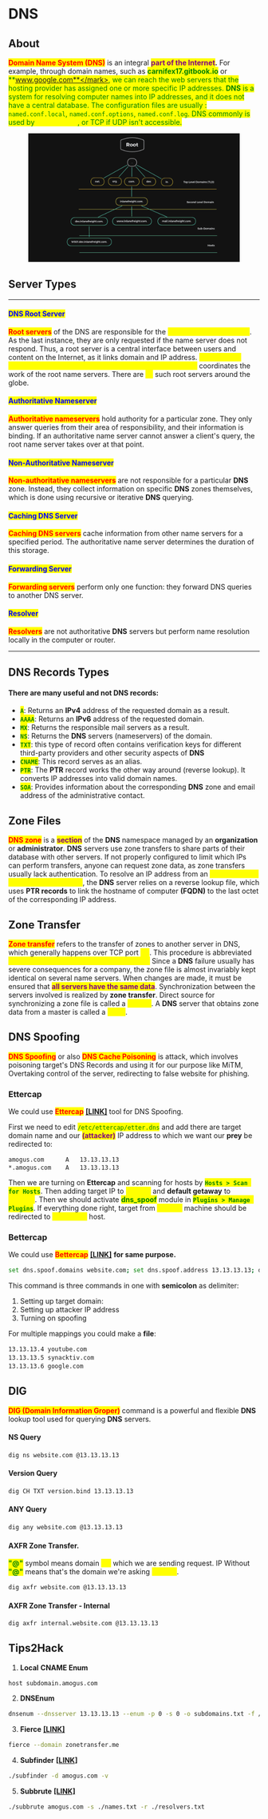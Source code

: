 # DNS

## About

<mark style="color:red;">**Domain Name System (DNS)**</mark> is an integral <mark style="color:purple;">**part of the Internet**</mark>**.** For example, through domain names, such as <mark style="color:green;">**carnifex17.gitbook.io**</mark> or <mark style="color:green;">**www.google.com**</mark>, we can reach the web servers that the hosting provider has assigned one or more specific IP addresses. **DNS** is a system for resolving computer names into IP addresses, and it does not have a central database. The configuration files are usually : <mark style="color:green;">`named.conf.local`</mark>, <mark style="color:green;">`named.conf.options`</mark>, <mark style="color:green;">`named.conf.log`</mark>. DNS commonly is used by <mark style="color:yellow;">**UDP port 53**</mark>, or TCP if UDP isn't accessible.

<figure><img src="../.gitbook/assets/test1.png" alt=""><figcaption></figcaption></figure>

## Server Types

***

#### <mark style="color:blue;">DNS Root Server</mark>

<mark style="color:red;">**Root servers**</mark> of the DNS are responsible for the <mark style="color:yellow;">**top-level domains (TLD)**</mark>. As the last instance, they are only requested if the name server does not respond. Thus, a root server is a central interface between users and content on the Internet, as it links domain and IP address. <mark style="color:yellow;">**The Internet Corporation for Assigned Names and Numbers (ICANN)**</mark> coordinates the work of the root name servers. There are <mark style="color:yellow;">**13**</mark> such root servers around the globe.

#### <mark style="color:blue;">Authoritative Nameserver</mark>

<mark style="color:red;">**Authoritative nameservers**</mark> hold authority for a particular zone. They only answer queries from their area of responsibility, and their information is binding. If an authoritative name server cannot answer a client's query, the root name server takes over at that point.

#### <mark style="color:blue;">Non-Authoritative Nameserver</mark>

<mark style="color:red;">**Non-authoritative nameservers**</mark> are not responsible for a particular **DNS** zone. Instead, they collect information on specific **DNS** zones themselves, which is done using recursive or iterative **DNS** querying.

#### <mark style="color:blue;">Caching DNS Server</mark>

<mark style="color:red;">**Caching DNS servers**</mark> cache information from other name servers for a specified period. The authoritative name server determines the duration of this storage.

#### <mark style="color:blue;">Forwarding Server</mark>

<mark style="color:red;">**Forwarding servers**</mark> perform only one function: they forward DNS queries to another DNS server.

#### <mark style="color:blue;">Resolver</mark>

<mark style="color:red;">**Resolvers**</mark> are not authoritative **DNS** servers but perform name resolution locally in the computer or router.

***

## DNS Records Types

#### There are many useful and not DNS records:

* <mark style="color:green;">**`A`**</mark>: Returns an **IPv4** address of the requested domain as a result.
* <mark style="color:green;">**`AAAA`**</mark>: Returns an **IPv6** address of the requested domain.
* <mark style="color:green;">**`MX`**</mark>: Returns the responsible mail servers as a result.
* <mark style="color:green;">**`NS`**</mark>: Returns the **DNS** servers (nameservers) of the domain.
* <mark style="color:green;">**`TXT`**</mark>: this type of record often contains verification keys for different third-party providers and other security aspects of **DNS**
* <mark style="color:green;">**`CNAME`**</mark>: This record serves as an alias.
* <mark style="color:green;">**`PTR`**</mark>: The **PTR** record works the other way around (reverse lookup). It converts IP addresses into valid domain names.
* <mark style="color:green;">**`SOA`**</mark>: Provides information about the corresponding **DNS** zone and email address of the administrative contact.

## Zone Files

<mark style="color:red;">**DNS zone**</mark> is a <mark style="color:purple;">**section**</mark> of the **DNS** namespace managed by an **organization** or **administrator**. **DNS** servers use zone transfers to share parts of their database with other servers. If not properly configured to limit which IPs can perform transfers, anyone can request zone data, as zone transfers usually lack authentication. To resolve an IP address from an <mark style="color:yellow;">**Fully Qualified Domain Name (FQDN)**</mark>, the **DNS** server relies on a reverse lookup file, which uses **PTR records** to link the hostname of computer **(FQDN)** to the last octet of the corresponding IP address.

## Zone Transfer

<mark style="color:red;">**Zone transfer**</mark> refers to the transfer of zones to another server in DNS, which generally happens over TCP port <mark style="color:yellow;">**53**</mark>. This procedure is abbreviated <mark style="color:yellow;">**Asynchronous Full Transfer Zone (AXFR).**</mark> Since a **DNS** failure usually has severe consequences for a company, the zone file is almost invariably kept identical on several name servers. When changes are made, it must be ensured that <mark style="color:purple;">**all servers have the same data**</mark>. Synchronization between the servers involved is realized by **zone transfer**. Direct source for synchronizing a zone file is called a <mark style="color:yellow;">**master**</mark>. A **DNS** server that obtains zone data from a master is called a <mark style="color:yellow;">**slave**</mark>.&#x20;

## DNS Spoofing

<mark style="color:red;">**DNS Spoofing**</mark> or also <mark style="color:red;">**DNS Cache Poisoning**</mark> is attack, which involves poisoning target's DNS Records and using it for our purpose like MiTM, Overtaking control of the server, redirecting to false website for phishing.

### Ettercap

We could use <mark style="color:red;">**Ettercap**</mark> [**\[LINK\]**](https://www.ettercap-project.org/) tool for DNS Spoofing.&#x20;

First we need to edit <mark style="color:green;">`/etc/ettercap/etter.dns`</mark> and add there are target domain name and our <mark style="color:purple;">**(attacker)**</mark> IP address to which we want our **prey** be redirected to:

```
amogus.com      A   13.13.13.13
*.amogus.com    A   13.13.13.13
```

Then we are turning on **Ettercap** and scanning for hosts by <mark style="color:green;">**`Hosts > Scan for Hosts`**</mark>. Then adding target IP to <mark style="color:yellow;">**Target1**</mark> and **default getaway** to <mark style="color:yellow;">**Target2**</mark>. Then we should activate <mark style="color:green;">**dns\_spoof**</mark> module in <mark style="color:green;">**`Plugins > Manage Plugins`**</mark>. If everything done right, target from <mark style="color:yellow;">**Target1**</mark> machine should be redirected to <mark style="color:yellow;">**13.13.13.13**</mark> host.

### Bettercap

We could use <mark style="color:red;">**Bettercap**</mark> [**\[LINK\]**](https://www.bettercap.org/) **for same purpose.**

```bash
set dns.spoof.domains website.com; set dns.spoof.address 13.13.13.13; dns.spoof on
```

This command is three commands in one with **semicolon** as delimiter:

1. Setting up target domain:&#x20;
2. Setting up attacker IP address
3. Turning on spoofing

For multiple mappings you could make a **file**:

```bash
13.13.13.4 youtube.com
13.13.13.5 synacktiv.com
13.13.13.6 google.com
```

## DIG

<mark style="color:red;">**DIG (Domain Information Groper)**</mark> command is a powerful and flexible **DNS** lookup tool used for querying **DNS** servers.

#### **NS Query**

```bash
dig ns website.com @13.13.13.13
```

#### **Version Query**

```bash
dig CH TXT version.bind 13.13.13.13
```

#### **ANY Query**

```bash
dig any website.com @13.13.13.13
```

#### **AXFR Zone Transfer.**&#x20;

<mark style="color:green;">**"@"**</mark> symbol means domain <mark style="color:yellow;">**TO**</mark> which we are sending request. IP Without <mark style="color:green;">**"@"**</mark> means that's the domain we're asking <mark style="color:yellow;">**ABOUT**</mark>.

```bash
dig axfr website.com @13.13.13.13
```

#### **AXFR Zone Transfer - Internal**

```bash
dig axfr internal.website.com @13.13.13.13
```

## Tips2Hack

1. **Local** **CNAME Enum**

```
host subdomain.amogus.com
```

2. **DNSEnum**

```bash
dnsenum --dnsserver 13.13.13.13 --enum -p 0 -s 0 -o subdomains.txt -f /opt/useful/SecLists/Discovery/DNS/subdomains-top1million-110000.txt inlanefreight.kek
```

3. **Fierce** [**\[LINK\]**](https://github.com/mschwager/fierce)

```bash
fierce --domain zonetransfer.me
```

4. **Subfinder** [**\[LINK\]**](https://github.com/projectdiscovery/subfinder)

```bash
./subfinder -d amogus.com -v 
```

5. **Subbrute** [**\[LINK\]**](https://github.com/TheRook/subbrute)

```bash
./subbrute amogus.com -s ./names.txt -r ./resolvers.txt
```
